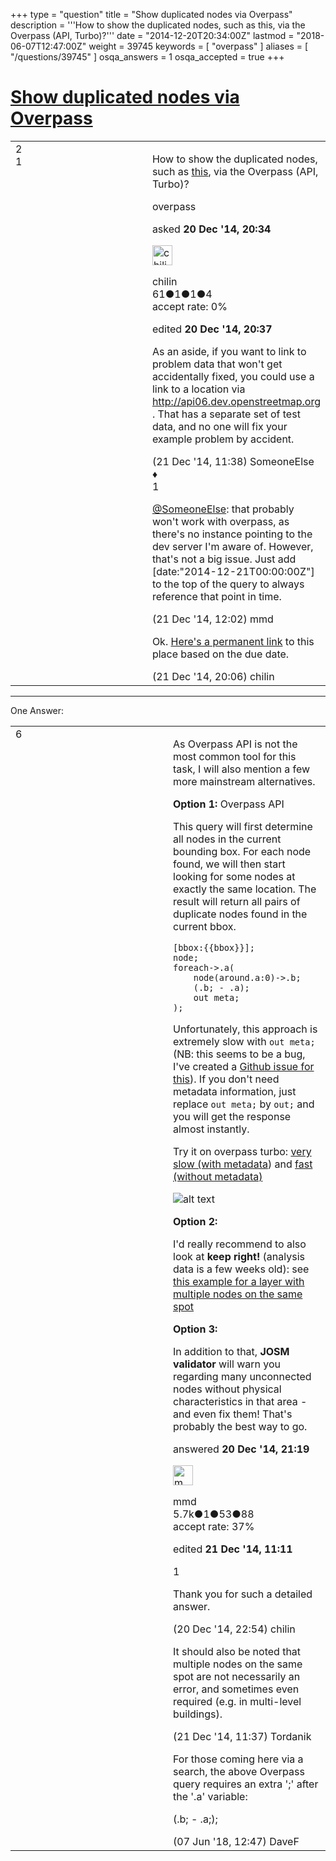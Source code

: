 +++
type = "question"
title = "Show duplicated nodes via Overpass"
description = '''How to show the duplicated nodes, such as this, via the Overpass (API, Turbo)?'''
date = "2014-12-20T20:34:00Z"
lastmod = "2018-06-07T12:47:00Z"
weight = 39745
keywords = [ "overpass" ]
aliases = [ "/questions/39745" ]
osqa_answers = 1
osqa_accepted = true
+++

<div class="headNormal">

# [Show duplicated nodes via Overpass](/questions/39745/show-duplicated-nodes-via-overpass)

</div>

<div id="main-body">

<div id="askform">

<table id="question-table" style="width:100%;">
<colgroup>
<col style="width: 50%" />
<col style="width: 50%" />
</colgroup>
<tbody>
<tr>
<td style="width: 30px; vertical-align: top"><div class="vote-buttons">
<span id="post-39745-upvote" class="ajax-command post-vote up" rel="nofollow" title="I like this post (click again to cancel)"> </span>
<div id="post-39745-score" class="post-score" title="current number of votes">
2
</div>
<span id="post-39745-downvote" class="ajax-command post-vote down" rel="nofollow" title="I dont like this post (click again to cancel)"> </span> <span id="favorite-mark" class="ajax-command favorite-mark" rel="nofollow" title="mark/unmark this question as favorite (click again to cancel)"> </span>
<div id="favorite-count" class="favorite-count">
1
</div>
</div></td>
<td><div id="item-right">
<div class="question-body">
<p>How to show the duplicated nodes, such as <a href="http://www.openstreetmap.org/edit?editor=potlatch2#map=23/45.01972/39.02164" title="Don&#39;t fix this, please :)">this</a>, via the Overpass (API, Turbo)?</p>
</div>
<div id="question-tags" class="tags-container tags">
<span class="post-tag tag-link-overpass" rel="tag" title="see questions tagged &#39;overpass&#39;">overpass</span>
</div>
<div id="question-controls" class="post-controls">
&#10;</div>
<div class="post-update-info-container">
<div class="post-update-info post-update-info-user">
<p>asked <strong>20 Dec '14, 20:34</strong></p>
<img src="https://secure.gravatar.com/avatar/e7ab0e74a89c411904b7077d5b1ddcff?s=32&amp;d=identicon&amp;r=g" class="gravatar" width="32" height="32" alt="chilin&#39;s gravatar image" />
<p><span>chilin</span><br />
<span class="score" title="61 reputation points">61</span><span title="1 badges"><span class="badge1">●</span><span class="badgecount">1</span></span><span title="1 badges"><span class="silver">●</span><span class="badgecount">1</span></span><span title="4 badges"><span class="bronze">●</span><span class="badgecount">4</span></span><br />
<span class="accept_rate" title="Rate of the user&#39;s accepted answers">accept rate:</span> <span title="chilin has no accepted answers">0%</span></p>
</div>
<div class="post-update-info post-update-info-edited">
<p><span> edited <strong>20 Dec '14, 20:37</strong> </span></p>
</div>
</div>
<div id="comments-container-39745" class="comments-container">
<span id="39756"></span>
<div id="comment-39756" class="comment">
<div id="post-39756-score" class="comment-score">
&#10;</div>
<div class="comment-text">
<p>As an aside, if you want to link to problem data that won't get accidentally fixed, you could use a link to a location via <a href="http://api06.dev.openstreetmap.org">http://api06.dev.openstreetmap.org</a> . That has a separate set of test data, and no one will fix your example problem by accident.</p>
</div>
<div id="comment-39756-info" class="comment-info">
<span class="comment-age">(21 Dec '14, 11:38)</span> <span class="comment-user userinfo">SomeoneElse ♦</span>
</div>
</div>
<span id="39757"></span>
<div id="comment-39757" class="comment">
<div id="post-39757-score" class="comment-score">
1
</div>
<div class="comment-text">
<p><a href="http://help.openstreetmap.org/users/387/someoneelse">@SomeoneElse</a>: that probably won't work with overpass, as there's no instance pointing to the dev server I'm aware of. However, that's not a big issue. Just add [date:"2014-12-21T00:00:00Z"] to the top of the query to always reference that point in time.</p>
</div>
<div id="comment-39757-info" class="comment-info">
<span class="comment-age">(21 Dec '14, 12:02)</span> <span class="comment-user userinfo">mmd</span>
</div>
</div>
<span id="39762"></span>
<div id="comment-39762" class="comment">
<div id="post-39762-score" class="comment-score">
&#10;</div>
<div class="comment-text">
<p>Ok. <a href="http://level0.osmz.ru/?url=%2F%2Foverpass-api.de%2Fapi%2Finterpreter%3Fdata%3D%255Bdate%253A%25222014-12-21T00%253A00%253A00Z%2522%255D%250A%255Bbbox%253A45.01922299382942%252C39.02108520269394%252C45.02009039433733%252C39.02220368385315%255D%253B%250Anode%253B%250Aforeach-%253E.a%28%250A%2520%2520%2520%2520node%28around.a%253A0%29-%253E.b%253B%250A%2520%2520%2520%2520%28.b%253B%2520-%2520.a%29%253B%250A%2520%2520%2520%2520out%2520meta%253B%250A%29%253B">Here's a permanent link</a> to this place based on the due date.</p>
</div>
<div id="comment-39762-info" class="comment-info">
<span class="comment-age">(21 Dec '14, 20:06)</span> <span class="comment-user userinfo">chilin</span>
</div>
</div>
</div>
<div id="comment-tools-39745" class="comment-tools">
&#10;</div>
<div class="clear">
&#10;</div>
<div id="comment-39745-form-container" class="comment-form-container">
&#10;</div>
<div class="clear">
&#10;</div>
</div></td>
</tr>
</tbody>
</table>

------------------------------------------------------------------------

<div class="tabBar">

<span id="sort-top"></span>

<div class="headQuestions">

One Answer:

</div>

</div>

<span id="39746"></span>

<div id="answer-container-39746" class="answer accepted-answer">

<table style="width:100%;">
<colgroup>
<col style="width: 50%" />
<col style="width: 50%" />
</colgroup>
<tbody>
<tr>
<td style="width: 30px; vertical-align: top"><div class="vote-buttons">
<span id="post-39746-upvote" class="ajax-command post-vote up" rel="nofollow" title="I like this post (click again to cancel)"> </span>
<div id="post-39746-score" class="post-score" title="current number of votes">
6
</div>
<span id="post-39746-downvote" class="ajax-command post-vote down" rel="nofollow" title="I dont like this post (click again to cancel)"> </span> <span class="accept-answer on" rel="nofollow" title="chilin has selected this answer as the correct answer"> </span>
</div></td>
<td><div class="item-right">
<div class="answer-body">
<p>As Overpass API is not the most common tool for this task, I will also mention a few more mainstream alternatives.</p>
<p><strong>Option 1:</strong> Overpass API</p>
<p>This query will first determine all nodes in the current bounding box. For each node found, we will then start looking for some nodes at exactly the same location. The result will return all pairs of duplicate nodes found in the current bbox.</p>
<pre><code>[bbox:{{bbox}}];
node;
foreach-&gt;.a(
    node(around.a:0)-&gt;.b;
    (.b; - .a);
    out meta;
);</code></pre>
<p>Unfortunately, this approach is extremely slow with <code>out meta;</code> (NB: this seems to be a bug, I've created a <a href="https://github.com/drolbr/Overpass-API/issues/165">Github issue for this</a>). If you don't need metadata information, just replace <code>out meta;</code> by <code>out;</code> and you will get the response almost instantly.</p>
<p>Try it on overpass turbo: <a href="http://overpass-turbo.eu/s/6C7">very slow (with metadata</a>) and <a href="http://overpass-turbo.eu/s/6Cy">fast (without metadata)</a></p>
<p><img src="http://help.openstreetmap.org/upfiles/duplicates.png" alt="alt text" /></p>
<p><strong>Option 2:</strong></p>
<p>I'd really recommend to also look at <strong>keep right!</strong> (analysis data is a few weeks old): see <a href="http://keepright.at/report_map.php?lang=en&amp;ch30=1&amp;ch40=1&amp;ch50=1&amp;ch70=1&amp;ch90=1&amp;ch100=1&amp;ch110=1&amp;ch120=1&amp;ch130=1&amp;ch150=1&amp;ch160=1&amp;ch170=1&amp;ch180=1&amp;ch191=1&amp;ch192=1&amp;ch193=1&amp;ch194=1&amp;ch195=1&amp;ch196=1&amp;ch197=1&amp;ch198=1&amp;ch201=1&amp;ch202=1&amp;ch203=1&amp;ch204=1&amp;ch205=1&amp;ch206=1&amp;ch207=1&amp;ch208=1&amp;ch210=1&amp;ch220=1&amp;ch231=1&amp;ch232=1&amp;ch270=1&amp;ch281=1&amp;ch282=1&amp;ch283=1&amp;ch284=1&amp;ch285=1&amp;ch291=1&amp;ch292=1&amp;ch293=1&amp;ch294=1&amp;ch295=1&amp;ch296=1&amp;ch297=1&amp;ch298=1&amp;ch311=1&amp;ch312=1&amp;ch313=1&amp;ch320=1&amp;ch350=1&amp;ch370=1&amp;ch380=1&amp;ch401=1&amp;ch402=1&amp;ch411=1&amp;ch412=1&amp;ch413=1&amp;number_of_tristate_checkboxes=8&amp;highlight_error_id=0&amp;highlight_schema=0&amp;lat=45.01903&amp;lon=39.02266&amp;zoom=17&amp;show_ign=1&amp;show_tmpign=1&amp;layers=B0T&amp;ch=0%2C20">this example for a layer with multiple nodes on the same spot</a></p>
<p><strong>Option 3:</strong></p>
<p>In addition to that, <strong>JOSM validator</strong> will warn you regarding many unconnected nodes without physical characteristics in that area - and even fix them! That's probably the best way to go.</p>
</div>
<div class="answer-controls post-controls">
&#10;</div>
<div class="post-update-info-container">
<div class="post-update-info post-update-info-user">
<p>answered <strong>20 Dec '14, 21:19</strong></p>
<img src="https://secure.gravatar.com/avatar/264d84ab05b942224b05960903eba7a7?s=32&amp;d=identicon&amp;r=g" class="gravatar" width="32" height="32" alt="mmd&#39;s gravatar image" />
<p><span>mmd</span><br />
<span class="score" title="5682 reputation points"><span>5.7k</span></span><span title="1 badges"><span class="badge1">●</span><span class="badgecount">1</span></span><span title="53 badges"><span class="silver">●</span><span class="badgecount">53</span></span><span title="88 badges"><span class="bronze">●</span><span class="badgecount">88</span></span><br />
<span class="accept_rate" title="Rate of the user&#39;s accepted answers">accept rate:</span> <span title="mmd has 44 accepted answers">37%</span></p>
</img>
</div>
<div class="post-update-info post-update-info-edited">
<p><span> edited <strong>21 Dec '14, 11:11</strong> </span></p>
</div>
</div>
<div id="comments-container-39746" class="comments-container">
<span id="39747"></span>
<div id="comment-39747" class="comment">
<div id="post-39747-score" class="comment-score">
1
</div>
<div class="comment-text">
<p>Thank you for such a detailed answer.</p>
</div>
<div id="comment-39747-info" class="comment-info">
<span class="comment-age">(20 Dec '14, 22:54)</span> <span class="comment-user userinfo">chilin</span>
</div>
</div>
<span id="39755"></span>
<div id="comment-39755" class="comment">
<div id="post-39755-score" class="comment-score">
&#10;</div>
<div class="comment-text">
<p>It should also be noted that multiple nodes on the same spot are not necessarily an error, and sometimes even required (e.g. in multi-level buildings).</p>
</div>
<div id="comment-39755-info" class="comment-info">
<span class="comment-age">(21 Dec '14, 11:37)</span> <span class="comment-user userinfo">Tordanik</span>
</div>
</div>
<span id="64077"></span>
<div id="comment-64077" class="comment">
<div id="post-64077-score" class="comment-score">
&#10;</div>
<div class="comment-text">
<p>For those coming here via a search, the above Overpass query requires an extra ';' after the '.a' variable:</p>
<p>(.b; - .a;);</p>
</div>
<div id="comment-64077-info" class="comment-info">
<span class="comment-age">(07 Jun '18, 12:47)</span> <span class="comment-user userinfo">DaveF</span>
</div>
</div>
</div>
<div id="comment-tools-39746" class="comment-tools">
&#10;</div>
<div class="clear">
&#10;</div>
<div id="comment-39746-form-container" class="comment-form-container">
&#10;</div>
<div class="clear">
&#10;</div>
</div></td>
</tr>
</tbody>
</table>

</div>

<div class="paginator-container-left">

</div>

</div>

</div>

